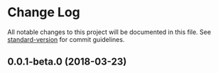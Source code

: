 # Change Log

All notable changes to this project will be documented in this file. See [standard-version](https://github.com/conventional-changelog/standard-version) for commit guidelines.

<a name="0.0.1-beta.0"></a>
## 0.0.1-beta.0 (2018-03-23)
